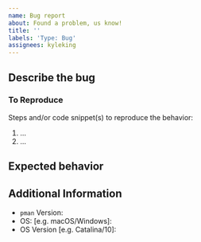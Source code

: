 ```yaml
---
name: Bug report
about: Found a problem, us know!
title: ''
labels: 'Type: Bug'
assignees: kyleking
---
```


## Describe the bug

<!-- TODO: Describe the bug -->

### To Reproduce

<!-- TODO: How can someone else replicate the issue -->

Steps and/or code snippet(s) to reproduce the behavior:

1. ...
1. ...

## Expected behavior

<!-- TODO: What did you expect? -->

## Additional Information

<!-- TODO: Add any relevant versions -->

- `pman` Version:
- OS: \[e.g. macOS/Windows\]:
- OS Version \[e.g. Catalina/10\]:

<!-- TODO: Add `pip freeze` or other version information that is relevant -->

<!-- 'calcipy:skip_tags' -->
